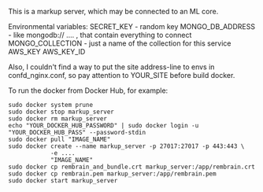 This is a markup server, which may be connected to an ML core.


Environmental variables:
   SECRET_KEY - random key
   MONGO_DB_ADDRESS - like mongodb:// ....  , that contain everything to connect
   MONGO_COLLECTION - just a name of the collection for this service
   AWS_KEY
   AWS_KEY_ID

Also, I couldn't find a way to put the site address-line to envs in confd_nginx.conf, so pay attention to YOUR_SITE before build docker.

To run the docker from Docker Hub, for example:

```
sudo docker system prune
sudo docker stop markup_server
sudo docker rm markup_server
echo "YOUR_DOCKER_HUB_PASSWORD" | sudo docker login -u "YOUR_DOCKER_HUB_PASS" --password-stdin
sudo docker pull "IMAGE_NAME"
sudo docker create --name markup_server -p 27017:27017 -p 443:443 \
            -e ....
            "IMAGE_NAME"
sudo docker cp rembrain_and_bundle.crt markup_server:/app/rembrain.crt
sudo docker cp rembrain.pem markup_server:/app/rembrain.pem
sudo docker start markup_server
```
